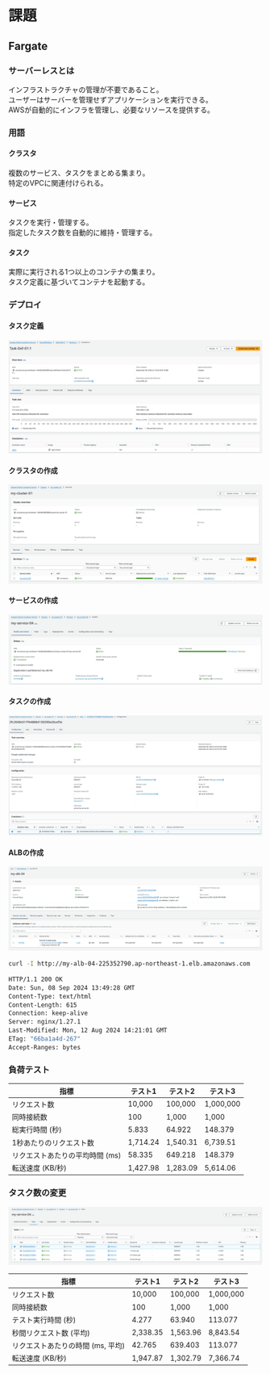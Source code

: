 # 課題

## Fargate

### サーバーレスとは

インフラストラクチャの管理が不要であること。  
ユーザーはサーバーを管理せずアプリケーションを実行できる。  
AWSが自動的にインフラを管理し、必要なリソースを提供する。  

### 用語

#### クラスタ

複数のサービス、タスクをまとめる集まり。  
特定のVPCに関連付けられる。

#### サービス

タスクを実行・管理する。  
指定したタスク数を自動的に維持・管理する。

#### タスク

実際に実行される1つ以上のコンテナの集まり。  
タスク定義に基づいてコンテナを起動する。

### デプロイ

#### タスク定義

![task-definition](./images/task-definition.png)

#### クラスタの作成

![create-cluster](./images/create-cluster.png)

#### サービスの作成

![create-service](./images/create-service.png)

#### タスクの作成

![create-task](./images/create-task.png)

#### ALBの作成

![create-alb](./images/create-alb.png)

```sh
curl -I http://my-alb-04-225352790.ap-northeast-1.elb.amazonaws.com
```

```sh
HTTP/1.1 200 OK
Date: Sun, 08 Sep 2024 13:49:28 GMT
Content-Type: text/html
Content-Length: 615
Connection: keep-alive
Server: nginx/1.27.1
Last-Modified: Mon, 12 Aug 2024 14:21:01 GMT
ETag: "66ba1a4d-267"
Accept-Ranges: bytes
```

### 負荷テスト

| 指標 | テスト1 | テスト2 | テスト3 |
|------|---------|---------|---------|
| リクエスト数 | 10,000 | 100,000 | 1,000,000 |
| 同時接続数 | 100 | 1,000 | 1,000 |
| 総実行時間 (秒) | 5.833 | 64.922 | 148.379 |
| 1秒あたりのリクエスト数 | 1,714.24 | 1,540.31 | 6,739.51 |
| リクエストあたりの平均時間 (ms) | 58.335 | 649.218 | 148.379 |
| 転送速度 (KB/秒) | 1,427.98 | 1,283.09 | 5,614.06 |

### タスク数の変更

![update-service](./images/update-service.png)

| 指標 | テスト1 | テスト2 | テスト3 |
|------|---------|---------|---------|
| リクエスト数 | 10,000 | 100,000 | 1,000,000 |
| 同時接続数 | 100 | 1,000 | 1,000 |
| テスト実行時間 (秒) | 4.277 | 63.940 | 113.077 |
| 秒間リクエスト数 (平均) | 2,338.35 | 1,563.96 | 8,843.54 |
| リクエストあたりの時間 (ms, 平均) | 42.765 | 639.403 | 113.077 |
| 転送速度 (KB/秒) | 1,947.87 | 1,302.79 | 7,366.74 |
